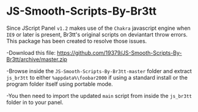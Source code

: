 # JS-Smooth-Scripts-By-Br3tt
Since JScript Panel `v1.2` makes use of the `Chakra` javascript engine when `IE9` or later is present, Br3tt's
original scripts on deviantart throw errors. This package has been created to resolve those issues.

-Download this file: https://github.com/19379/JS-Smooth-Scripts-By-Br3tt/archive/master.zip

-Browse inside the `JS-Smooth-Scripts-By-Br3tt-master` folder and extract `js_br3tt` to either `%appdata%\foobar2000`
 if using a standard install or the program folder itself using portable mode.
 
 -You then need to import the updated `main` script from inside the `js_br3tt` folder in to your panel.
